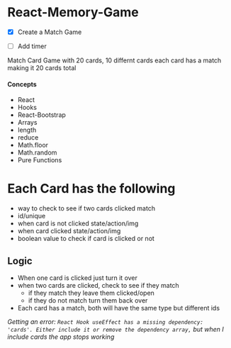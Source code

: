 # React-Memory-Game
- [x] Create a Match Game
- [ ] Add timer


Match Card Game with 20 cards, 10 differnt cards each card has a match making it 20 cards total 
#### Concepts
- React
- Hooks
- React-Bootstrap
- Arrays
 - length
 - reduce
 - Math.floor
 - Math.random
 - Pure Functions

# Each Card has the following
- way to check to see if two cards clicked match
- id/unique
- when card is not clicked state/action/img
- when card clicked state/action/img
- boolean value to check if card is clicked or not

## Logic
- When one card is clicked just turn it over
- when two cards are clicked, check to see if they match
    - if they match they leave them clicked/open
    - if they do not match turn them back over
- Each card has a match, both will have the same type but different ids


 *Getting an error: `React Hook useEffect has a missing dependency: 'cards'. Either include it or remove the dependency array,` but when I include cards the app stops working*